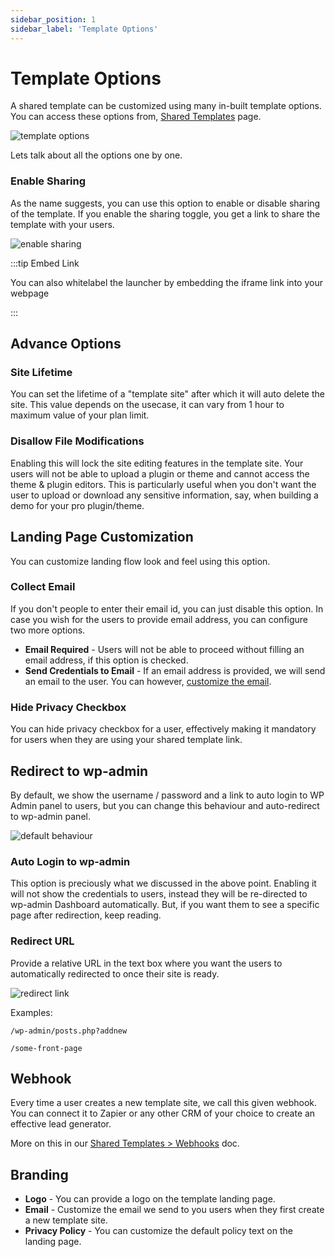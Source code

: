 ```yaml
---
sidebar_position: 1
sidebar_label: 'Template Options'
---
```


# Template Options

A shared template can be customized using many in-built template options. You can access these options from, [Shared Templates](https://app.instawp.io/templates?type=shared) page.

![template options](https://ik.imagekit.io/instawp/instawp-docs-template-options-1_iZsnlKftOC.gif?ik-sdk-version=javascript-1.4.3&updatedAt=1655468458258)

Lets talk about all the options one by one. 

### Enable Sharing

As the name suggests, you can use this option to enable or disable sharing of the template. If you enable the sharing toggle, you get a link to share the template with your users. 

![enable sharing](https://ik.imagekit.io/instawp/instawp-docs-enable-sharing_2x_7N1j8AEIU.png?ik-sdk-version=javascript-1.4.3&updatedAt=1655468457626)

:::tip Embed Link

You can also whitelabel the launcher by embedding the iframe link into your webpage

:::

## Advance Options

### Site Lifetime

You can set the lifetime of a "template site" after which it will auto delete the site. This value depends on the usecase, it can vary from 1 hour to maximum value of your plan limit. 

### Disallow File Modifications

Enabling this will lock the site editing features in the template site. Your users will not be able to upload a plugin or theme and cannot access the theme & plugin editors. This is particularly useful when you don't want the user to upload or download any sensitive information, say, when building a demo for your pro plugin/theme. 

## Landing Page Customization

You can customize landing flow look and feel using this option. 

### Collect Email

If you don't people to enter their email id, you can just disable this option. In case you wish for the users to provide email address, you can configure two more options. 

- **Email Required** - Users will not be able to proceed without filling an email address, if this option is checked. 
- **Send Credentials to Email** - If an email address is provided, we will send an email to the user. You can however, [customize the email](/docs/templates/shared-templates/options#branding). 

### Hide Privacy Checkbox

You can hide privacy checkbox for a user, effectively making it mandatory for users when they are using your shared template link.

## Redirect to wp-admin

By default, we show the username / password and a link to auto login to WP Admin panel to users, but you can change this behaviour and auto-redirect to wp-admin panel.

![default behaviour](https://ik.imagekit.io/instawp/instawp-docs-cred-template_2x_l_Gu4ZhDR.png?ik-sdk-version=javascript-1.4.3&updatedAt=1655468457632)

### Auto Login to wp-admin

This option is preciously what we discussed in the above point. Enabling it will not show the credentials to users, instead they will be re-directed to wp-admin Dashboard automatically. But, if you want them to see a specific page after redirection, keep reading.

### Redirect URL

Provide a relative URL in the text box where you want the users to automatically redirected to once their site is ready. 

![redirect link](https://ik.imagekit.io/instawp/instawp-docs-redirect-link_2x_EddamMD5W.png?ik-sdk-version=javascript-1.4.3&updatedAt=1655468457631)

Examples: 

`/wp-admin/posts.php?addnew`

`/some-front-page`

## Webhook

Every time a user creates a new template site, we call this given webhook. You can connect it to Zapier or any other CRM of your choice to create an effective lead generator. 

More on this in our [Shared Templates > Webhooks](/docs/templates/shared-templates/webhooks) doc. 

## Branding

- **Logo** - You can provide a logo on the template landing page. 
- **Email** - Customize the email we send to you users when they first create a new template site.
- **Privacy Policy** - You can customize the default policy text on the landing page. 





